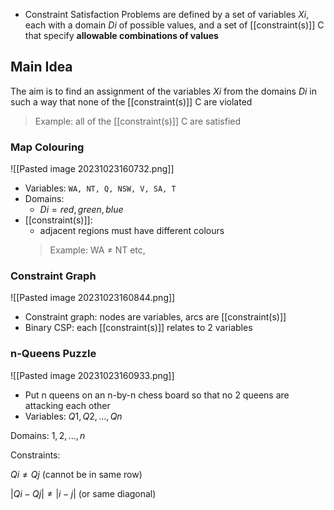 - Constraint Satisfaction Problems are defined by a set of variables $Xi$, each with a domain $Di$ of possible values, and a set of [[constraint(s)]] C that specify **allowable combinations of values**

## Main Idea
The aim is to find an assignment of the variables $Xi$ from the domains $Di$ in such a way that none of the [[constraint(s)]] C are violated
> Example: all of the [[constraint(s)]] C are satisfied


### Map Colouring
![[Pasted image 20231023160732.png]]
- Variables:
     `WA, NT, Q, NSW, V, SA, T`
- Domains:
    - $Di = {red, green, blue}$
- [[constraint(s)]]:
    - adjacent regions must have different colours
    > Example: WA ≠ NT etc,
    

### Constraint Graph
![[Pasted image 20231023160844.png]]
- Constraint graph: nodes are variables, arcs are [[constraint(s)]]
- Binary CSP: each [[constraint(s)]] relates to 2 variables

### n-Queens Puzzle
![[Pasted image 20231023160933.png]]
- Put n queens on an n-by-n chess board so that no 2 queens are attacking each other
- Variables: $Q1, Q2, ..., Qn$

Domains: ${1,2,...,n}$

Constraints:

$Qi ≠ Qj$ (cannot be in same row)

$|Qi - Qj| ≠ |i-j|$ (or same diagonal)